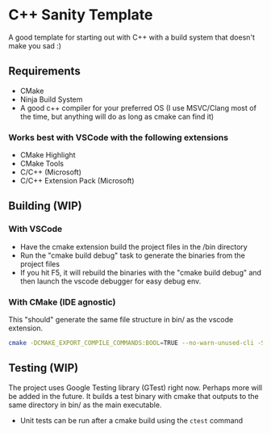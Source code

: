 # C++ Sanity Template

A good template for starting out with C++ with a build system that doesn't make you sad :)

## Requirements
- CMake
- Ninja Build System
- A good c++ compiler for your preferred OS (I use MSVC/Clang most of the time, but anything will do as long as cmake can find it)

### Works best with VSCode with the following extensions
- CMake Highlight
- CMake Tools
- C/C++ (Microsoft)
- C/C++ Extension Pack (Microsoft)

## Building (WIP)

### With VSCode

- Have the cmake extension build the project files in the /bin directory
- Run the "cmake build debug" task to generate the binaries from the project files
- If you hit F5, it will rebuild the binaries with the "cmake build debug" and then launch the vscode debugger for easy debug env.

### With CMake (IDE agnostic)

This "should" generate the same file structure in bin/ as the vscode extension.
``` bash
cmake -DCMAKE_EXPORT_COMPILE_COMMANDS:BOOL=TRUE --no-warn-unused-cli -SC:/<PATH_TO_PROJECT>/template_cpp -Bc:/<PATH_TO_PROJECT>/template_cpp/bin
``` 
## Testing (WIP)

The project uses Google Testing library (GTest) right now. Perhaps more will be added in the future. It builds a test binary with cmake that
outputs to the same directory in bin/ as the main executable.

- Unit tests can be run after a cmake build using the ```ctest``` command

